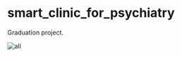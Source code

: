 # smart_clinic_for_psychiatry

Graduation project.

![all](https://github.com/StriiderII/smart_clinic_for_psychiatry/assets/125565159/9467c5f4-d394-471a-8355-26d4b18190b6)
